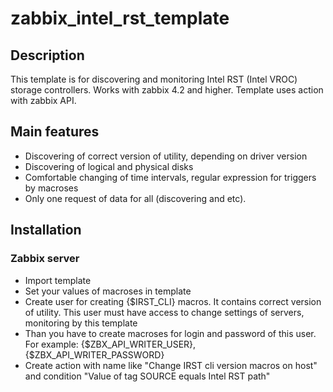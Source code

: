 # zabbix_intel_rst_template
## Description
This template is for discovering and monitoring Intel RST (Intel VROC) storage controllers. Works with zabbix 4.2 and higher. Template uses
action with zabbix API.

## Main features

* Discovering of correct version of utility, depending on driver version
* Discovering of logical and physical disks
* Comfortable changing of time intervals, regular expression for triggers by macroses
* Only one request of data for all (discovering and etc).

## Installation

### Zabbix server

* Import template
* Set your values of macroses in template
* Create user for creating {$IRST_CLI} macros. It contains correct version of utility. This user must have access to change settings of
servers, monitoring by this template
* Than you have to create macroses for login and password of this user. For example: {$ZBX_API_WRITER_USER}, {$ZBX_API_WRITER_PASSWORD}
* Create action with name like "Change IRST cli version macros on host" and condition "Value of tag SOURCE equals Intel RST path"



